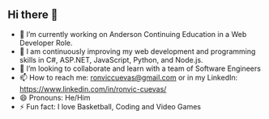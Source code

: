 ## Hi there 👋

- 🔭 I’m currently working on Anderson Continuing Education in a Web Developer Role. 
- 🌱 I am continuously improving my web development and programming skills in C#, ASP.NET, JavaScript, Python, and Node.js.
- 👯 I’m looking to collaborate and learn with a team of Software Engineers
- 📫 How to reach me: ronviccuevas@gmail.com or in my LinkedIn: https://www.linkedin.com/in/ronvic-cuevas/
- 😄 Pronouns: He/Him
- ⚡ Fun fact: I love Basketball, Coding and Video Games


<!--
**ronvic12/ronvic12** is a ✨ _special_ ✨ repository because its `README.md` (this file) appears on your GitHub profile.

Here are some ideas to get you started:

- 🔭 I’m currently working on ...
- 🌱 I’m currently learning ...
- 👯 I’m looking to collaborate on ...
- 🤔 I’m looking for help with ...
- 💬 Ask me about ...
- 📫 How to reach me: ...
- 😄 Pronouns: ...
- ⚡ Fun fact: ...
-->
